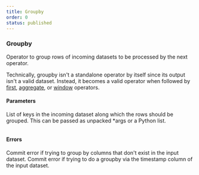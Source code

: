 ```yaml
---
title: Groupby
order: 0
status: published
---
```

### Groupby
Operator to group rows of incoming datasets to be processed by the next operator.

Technically, groupby isn't a standalone operator by itself since its output isn't
a valid dataset. Instead, it becomes a valid operator when followed by 
[first](/api-reference/operators/first), [aggregate](/api-reference/operators/aggregate), 
or [window](/api-reference/operators/window) operators.

#### Parameters

<Expandable title="keys" type="List[str]">
List of keys in the incoming dataset along which the rows should be grouped. This
can be passed as unpacked *args or a Python list.
</Expandable>

<pre snippet="api-reference/operators/groupby#basic" status="success"
    message="Groupby category before using first">
</pre>

#### Errors
<Expandable title="Grouping by non-existent columns">
Commit error if trying to group by columns that don't exist in the input dataset.
</Expandable>

<Expandable title="Grouping by timestamp column">
Commit error if trying to do a groupby via the timestamp column of the input dataset.
</Expandable>

<pre snippet="api-reference/operators/groupby#non_existent_column" status="error"
    message="Groupby using a non-existent column">
</pre>

